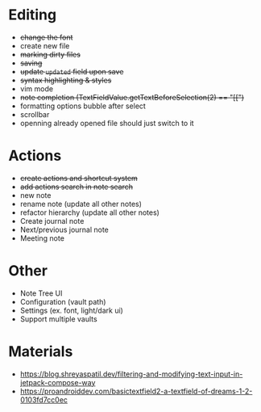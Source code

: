 

# Editing
- ~~change the font~~
- create new file
- ~~marking dirty files~~
- ~~saving~~ 
- ~~update `updated` field upon save~~
- ~~syntax highlighting & styles~~
- vim mode
- ~~note completion (TextFieldValue.getTextBeforeSelection(2) == "[[")~~
- formatting options bubble after select
- scrollbar
- openning already opened file should just switch to it

# Actions
- ~~create actions and shortcut system~~
- ~~add actions search in note search~~
- new note
- rename note (update all other notes)
- refactor hierarchy (update all other notes)
- Create journal note
- Next/previous journal note
- Meeting note

# Other
- Note Tree UI
- Configuration (vault path)
- Settings (ex. font, light/dark ui)
- Support multiple vaults

# Materials
- https://blog.shreyaspatil.dev/filtering-and-modifying-text-input-in-jetpack-compose-way
- https://proandroiddev.com/basictextfield2-a-textfield-of-dreams-1-2-0103fd7cc0ec